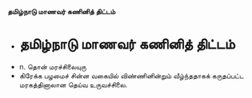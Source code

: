 **தமிழ்நாடு மாணவர் கணினித் திட்டம்**
- # தமிழ்நாடு மாணவர் கணினித் திட்டம்
- n. தொன் மரச்சிலையுரு
- கிரேக்க பழமைச் சின்ன வகையில் விண்ணினின்றும் வீழ்ந்ததாகக் கருதப்பட்ட மரகத்தினாலான தெய்வ உருவச்சிலை.

